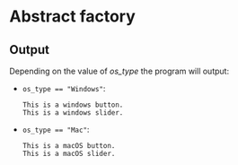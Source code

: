 # Abstract factory

## Output

Depending on the value of *os_type* the program will output:

- `os_type == "Windows"`:

  ```plaintext
  This is a windows button.
  This is a windows slider.
  ```
- `os_type == "Mac"`:

  ```plaintext
  This is a macOS button.
  This is a macOS slider.
  ```
